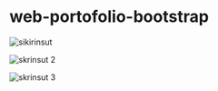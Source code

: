 # web-portofolio-bootstrap

![sikirinsut](https://github.com/Runa02/web-portofolio-bootstrap/assets/132908076/999ace77-a0eb-497e-be08-35363d6f56f2)

![skrinsut 2](https://github.com/Runa02/web-portofolio-bootstrap/assets/132908076/96edfbe2-337f-4f0f-95ef-ca49f45dc0c8)

![skrinsut 3](https://github.com/Runa02/web-portofolio-bootstrap/assets/132908076/4260b686-ae69-486a-9b89-581970ff9d3b)
